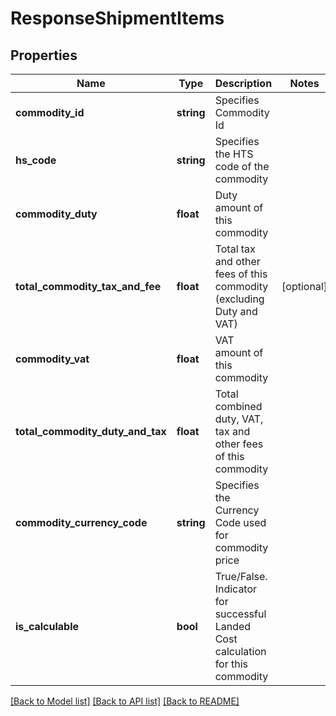 # ResponseShipmentItems

## Properties
Name | Type | Description | Notes
------------ | ------------- | ------------- | -------------
**commodity_id** | **string** | Specifies Commodity Id | 
**hs_code** | **string** | Specifies the HTS code of the commodity | 
**commodity_duty** | **float** | Duty amount of this commodity | 
**total_commodity_tax_and_fee** | **float** | Total tax and other fees of this commodity (excluding Duty and VAT) | [optional] 
**commodity_vat** | **float** | VAT amount of this commodity | 
**total_commodity_duty_and_tax** | **float** | Total combined duty, VAT, tax and other fees of this commodity | 
**commodity_currency_code** | **string** | Specifies the Currency Code used for commodity price | 
**is_calculable** | **bool** | True/False. Indicator for successful Landed Cost calculation for this commodity | 

[[Back to Model list]](../../README.md#documentation-for-models) [[Back to API list]](../../README.md#documentation-for-api-endpoints) [[Back to README]](../../README.md)

